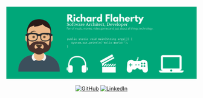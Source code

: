 ![Banner](https://raw.githubusercontent.com/rsflaherty/rsflaherty/master/Banner.png)
<p align="center">
  <a href="https://github.com/rsflaherty"><img src="https://img.shields.io/badge/Github--_.svg?label=GitHub&style=social&logo=github" alt="GitHub" /></a>
  <a href="https://www.linkedin.com/in/richard-flaherty"><img src="https://img.shields.io/badge/LinkedIn--_.svg?style=social&logo=linkedin" alt="LinkedIn" /></a>
</p>
